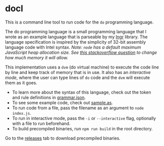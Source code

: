 # docl

This is a command line tool to run code for the `do` programming language.

The do programming language is a small programming language that I wrote as an example language that is parseable by my [lngr](https://www.npmjs.com/package/lngr) library.
The language specification is inspired by the simplicity of 32-bit assembly language code with Intel syntax.
_Note: `node` has a default maximum JavaScript heap allocation size.
See [this stackoverflow question](https://stackoverflow.com/questions/34356012/how-to-increase-nodejs-default-memory) to change how much memory it will allow._

This implementation uses a `dvm` (do virtual machine) to execute the code line by line and keep track of memory that is in use.
It also has an _interactive mode_, where the user can type lines of `do` code and the `dvm` will execute them as it goes.

- To learn more about the syntax of this language, check out the token and rule definitions in [grammar.json](https://github.com/dodgez/docl/blob/master/grammar.json).
- To see some example code, check out [sample.as](https://github.com/dodgez/docl/blob/master/sample.as).
- To run code from a file, pass the filename as an argument to `node index.js`.
- To run in interactive mode, pass the `-i` or `--interactive` flag, optionally with a file to run beforehand.
- To build precompiled binaries, run `npm run build` in the root directory.

Go to the [releases](https://github.com/dodgez/docl/releases) tab to download precompiled binaries.
